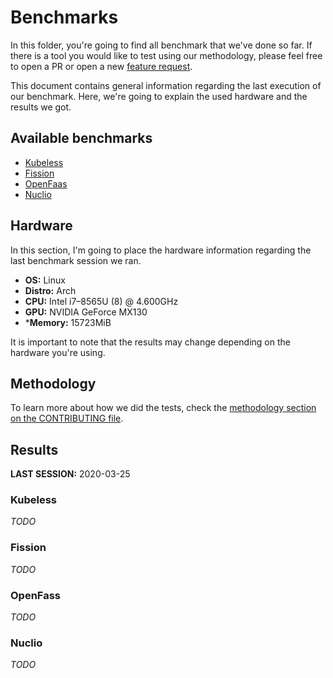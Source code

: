 # Benchmarks

In this folder, you're going to find all benchmark that we've done so far. If there is a tool you would like to test using our methodology, please feel free to open a PR or open a new [feature request](https://github.com/odelucca/serverless-benchmarks/labels/feature-request).

This document contains general information regarding the last execution of our benchmark. Here, we're going to explain the used hardware and the results we got.

## Available benchmarks

* [Kubeless](kubeless)
* [Fission](fission)
* [OpenFaas](openfaas)
* [Nuclio](nuclio)

## Hardware

In this section, I'm going to place the hardware information regarding the last benchmark session we ran.

* **OS:** Linux
* **Distro:** Arch
* **CPU:** Intel i7–8565U (8) @ 4.600GHz
* **GPU:** NVIDIA GeForce MX130
* ***Memory:** 15723MiB

It is important to note that the results may change depending on the hardware you're using.

## Methodology

To learn more about how we did the tests, check the [methodology section on the CONTRIBUTING file](../CONTRIBUTING#methodology).

## Results

**LASΤ SESSION:** 2020-03-25

### Kubeless

_TODO_

### Fission

_TODO_

### OpenFass

_TODO_

### Nuclio

_TODO_
